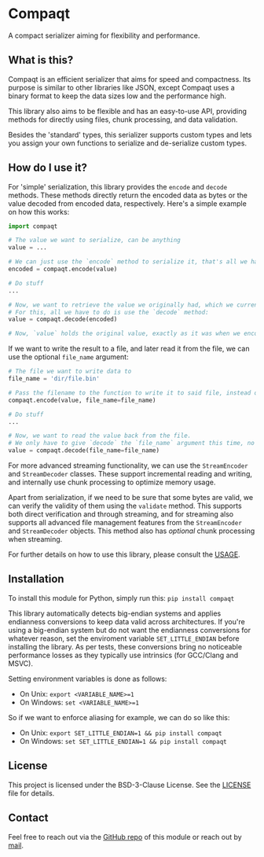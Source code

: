 # Compaqt

A compact serializer aiming for flexibility and performance.


## What is this?

Compaqt is an efficient serializer that aims for speed and compactness. Its purpose is similar to other libraries like JSON, except Compaqt uses a binary format to keep the data sizes low and the performance high.

This library also aims to be flexible and has an easy-to-use API, providing methods for directly using files, chunk processing, and data validation.

Besides the 'standard' types, this serializer supports custom types and lets you assign your own functions to serialize and de-serialize custom types.


## How do I use it?

For 'simple' serialization, this library provides the `encode` and `decode` methods. These methods directly return the encoded data as bytes or the value decoded from encoded data, respectively.
Here's a simple example on how this works:

```python
import compaqt

# The value we want to serialize, can be anything
value = ...

# We can just use the `encode` method to serialize it, that's all we have to do!
encoded = compaqt.encode(value)

# Do stuff
...

# Now, we want to retrieve the value we originally had, which we currently hold in the `encoded` variable
# For this, all we have to do is use the `decode` method:
value = compaqt.decode(encoded)

# Now, `value` holds the original value, exactly as it was when we encoded it earlier
```

If we want to write the result to a file, and later read it from the file, we can use the optional `file_name` argument:

```python
# The file we want to write data to
file_name = 'dir/file.bin'

# Pass the filename to the function to write it to said file, instead of having the function return the bytes back directly
compaqt.encode(value, file_name=file_name)

# Do stuff
...

# Now, we want to read the value back from the file.
# We only have to give `decode` the `file_name` argument this time, no need to pass anything else!
value = compaqt.decode(file_name=file_name)
```

For more advanced streaming functionality, we can use the `StreamEncoder` and `StreamDecoder` classes. These support incremental reading and writing, and internally use chunk processing to optimize memory usage.

Apart from serialization, if we need to be sure that some bytes are valid, we can verify the validity of them using the `validate` method. This supports both direct verification and through streaming, and for streaming also supports all advanced file management features from the `StreamEncoder` and `StreamDecoder` objects. This method also has *optional* chunk processing when streaming.


For further details on how to use this library, please consult the [USAGE](https://github.com/svenboertjens/compaqt/blob/main/USAGE.md).


## Installation

To install this module for Python, simply run this:
`pip install compaqt`

This library automatically detects big-endian systems and applies endianness conversions to keep data valid across architectures. If you're using a big-endian system but do not want the endianness conversions for whatever reason, set the enviroment variable `SET_LITTLE_ENDIAN` before installing the library. As per tests, these conversions bring no noticeable performance losses as they typically use intrinsics (for GCC/Clang and MSVC).

Setting environment variables is done as follows:
- On Unix: `export <VARIABLE_NAME>=1`
- On Windows: `set <VARIABLE_NAME>=1`

So if we want to enforce aliasing for example, we can do so like this:
- On Unix: `export SET_LITTLE_ENDIAN=1 && pip install compaqt`
- On Windows: `set SET_LITTLE_ENDIAN=1 && pip install compaqt`


## License

This project is licensed under the BSD-3-Clause License. See the [LICENSE](https://github.com/svenboertjens/compaqt/blob/main/LICENSE.md) file for details.


## Contact

Feel free to reach out via the [GitHub repo](https://github.com/svenboertjens/compaqt.git) of this module or reach out by [mail](mailto:boertjens.sven@gmail.com).

